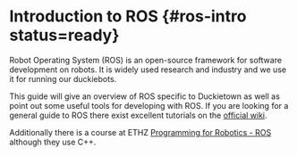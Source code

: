 # Introduction to ROS {#ros-intro status=ready}

Robot Operating System (ROS) is an open-source framework for software development on robots. It is widely used research and industry and we use it for running our duckiebots.

This guide will give an overview of ROS specific to Duckietown as well as point out some useful tools for developing with ROS. If you are looking for a general guide to ROS there exist excellent tutorials on the [official wiki](http://wiki.ros.org/).

Additionally there is a course at ETHZ [Programming for Robotics - ROS](http://www.rsl.ethz.ch/education-students/lectures/ros.html) although they use C++.

